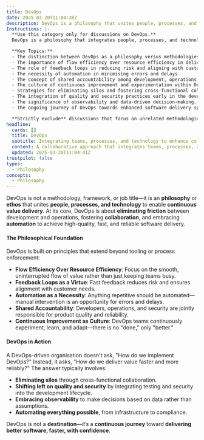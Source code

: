```yaml
---
title: DevOps
date: 2025-03-20T11:04:38Z
description: DevOps is a philosophy that unites people, processes, and technology to deliver continuous value, fostering collaboration, automation, and shared accountability.
Instructions: |-
  **Use this category only for discussions on DevOps.**  
  DevOps is a philosophy that integrates people, processes, and technology to facilitate continuous value delivery, emphasising collaboration, automation, and shared accountability. The scope of this category encompasses the principles, practices, and cultural shifts necessary for effective DevOps implementation.

  **Key Topics:**
  - The distinction between DevOps as a philosophy versus methodologies or job titles.
  - The importance of flow efficiency over resource efficiency in delivering value.
  - The role of feedback loops in reducing risk and aligning with customer needs.
  - The necessity of automation in minimising errors and delays.
  - The concept of shared accountability among development, operations, and security teams.
  - The culture of continuous improvement and experimentation within DevOps teams.
  - Strategies for eliminating silos and fostering cross-functional collaboration.
  - The integration of quality and security practices early in the development lifecycle (shifting left).
  - The significance of observability and data-driven decision-making.
  - The ongoing journey of DevOps towards enhanced software delivery speed and reliability.

  **Strictly exclude** discussions that focus on unrelated methodologies, frameworks, or tools that do not align with the core principles of DevOps, such as specific project management techniques that do not incorporate the DevOps ethos.
headline:
  cards: []
  title: DevOps
  subtitle: Integrating teams, processes, and technology to enhance collaboration, automate workflows, and ensure shared responsibility for continuous delivery.
  content: A collaborative approach that integrates teams, processes, and technology to enhance workflow efficiency and accountability. Posts should explore automation, continuous delivery, performance metrics, and the impact of organisational culture on delivery outcomes, drawing insights from complexity theory and evidence-based management principles.
  updated: 2025-03-20T11:04:41Z
trustpilot: false
types:
  - Philosophy
concepts:
  - Philosophy
---
```


DevOps is not a methodology, framework, or job title—it is an **philosophy** or **ethos** that unites **people, processes, and technology** to enable **continuous value delivery**. At its core, DevOps is about **eliminating friction** between development and operations, fostering **collaboration**, and embracing **automation** to achieve high-quality, fast, and reliable software delivery.

#### **The Philosophical Foundation**

DevOps is built on principles that extend beyond tooling or process enforcement:

- **Flow Efficiency Over Resource Efficiency**: Focus on the smooth, uninterrupted flow of value rather than just keeping teams busy.
- **Feedback Loops as a Virtue**: Fast feedback reduces risk and ensures alignment with customer needs.
- **Automation as a Necessity**: Anything repetitive should be automated—manual intervention is an opportunity for errors and delays.
- **Shared Accountability**: Developers, operations, and security are jointly responsible for product quality and reliability.
- **Continuous Improvement as Culture**: DevOps teams continuously experiment, learn, and adapt—there is no "done," only "better."

#### **DevOps in Action**

A DevOps-driven organisation doesn't ask, "How do we implement DevOps?" Instead, it asks, "How do we deliver value faster and more reliably?" The answer typically involves:

- **Eliminating silos** through cross-functional collaboration.
- **Shifting left on quality and security** by integrating testing and security into the development lifecycle.
- **Embracing observability** to make decisions based on data rather than assumptions.
- **Automating everything possible**, from infrastructure to compliance.

DevOps is not a **destination**—it’s a **continuous journey** toward **delivering better software, faster, with confidence**.
